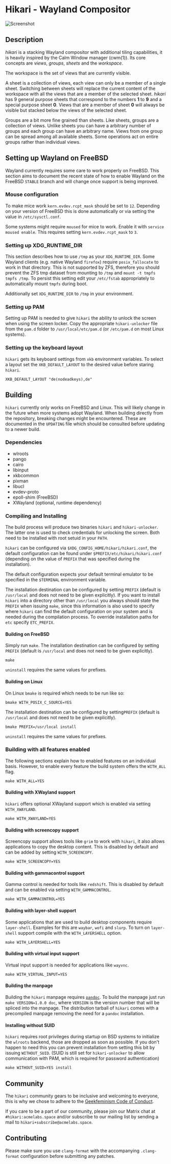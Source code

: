 # Hikari - Wayland Compositor

![Screenshot](https://acmelabs.space/~raichoo/hikari.png)

## Description

_hikari_ is a stacking Wayland compositor with additional tiling capabilities,
it is heavily inspired by the Calm Window manager (cwm(1)). Its core concepts
are *views*, *groups*, *sheets* and the *workspace*.

The workspace is the set of views that are currently visible.

A sheet is a collection of views, each view can only be a member of a single
sheet. Switching between sheets will replace the current content of the
workspace with all the views that are a member of the selected sheet. _hikari_
has 9 general purpose sheets that correspond to the numbers **1** to **9** and a
special purpose sheet **0**. Views that are a member of sheet **0** will
always be visible but stacked below the views of the selected sheet.

Groups are a bit more fine grained than sheets. Like sheets, groups are a
collection of views. Unlike sheets you can have a arbitrary number of groups
and each group can have an arbitrary name. Views from one group can be spread
among all available sheets. Some operations act on entire groups rather than
individual views.

## Setting up Wayland on FreeBSD

Wayland currently requires some care to work properly on FreeBSD. This section
aims to document the recent state of how to enable Wayland on the FreeBSD
`STABLE` branch and will change once support is being improved.

### Mouse configuration

To make mice work `kern.evdev.rcpt_mask` should be set to `12`. Depending on
your version of FreeBSD this is done automatically or via setting the value in
`/etc/sysctl.conf`.

Some systems might require `moused` for mice to work. Enable it with `service
moused enable`. This requires setting `kern.evdev.rcpt_mask` to `3`.

### Setting up XDG\_RUNTIME\_DIR

This section describes how to use `/tmp` as your `XDG_RUNTIME_DIR`. Some Wayland
clients (e.g. native Wayland `firefox`) require `posix_fallocate` to work in
that directory. This is not supported by ZFS, therefore you should prevent the
ZFS tmp dataset from mounting to `/tmp` and `mount -t tmpfs tmpfs /tmp`. To
persist this setting edit your `/etc/fstab` appropriately to automatically mount
`tmpfs` during boot.

Additionally set `XDG_RUNTIME_DIR` to `/tmp` in your environment.

### Setting up PAM

Setting up PAM is needed to give `hikari` the ability to unlock the screen when
using the screen locker. Copy the appropriate `hikari-unlocker` file from the
`pam.d` folder to `/usr/local/etc/pam.d` (or `/etc/pam.d` on most Linux
systems).

### Setting up the keyboard layout

`hikari` gets its keyboard settings from `xkb` environment variables. To select
a layout set the `XKB_DEFAULT_LAYOUT` to the desired value before staring
`hikari`.

```
XKB_DEFAULT_LAYOUT "de(nodeadkeys),de"
```

## Building

`hikari` currently only works on FreeBSD and Linux. This will likely change in
the future when more systems adopt Wayland. When building directly from the
repository, breaking changes might be encountered. These are documented in the
`UPDATING` file which should be consulted before updating to a newer build.

### Dependencies

* wlroots
* pango
* cairo
* libinput
* xkbcommon
* pixman
* libucl
* evdev-proto
* epoll-shim (FreeBSD)
* XWayland (optional, runtime dependency)

### Compiling and Installing

The build process will produce two binaries `hikari` and `hikari-unlocker`. The
latter one is used to check credentials for unlocking the screen. Both need to
be installed with root setuid in your `PATH`.

`hikari` can be configured via `$XDG_CONFIG_HOME/hikari/hikari.conf`, the
default configuration can be found under `$PREFIX/etc/hikari/hikari.conf`
(depending on the value of `PREFIX` that was specified during the installation).

The default configuration expects your default terminal emulator to be specified
in the `$TERMINAL` environment variable.

The installation destination can be configured by setting `PREFIX` (default is
`/usr/local` and does not need to be given explicitly). If you want to install
`hikari` into a directory other than `/usr/local` you always should state the
`PREFIX` when issuing `make`, since this information is also used to specify
where `hikari` can find the default configuration on your system and is needed
during the compilation process. To override installation paths for `etc` specify
`ETC_PREFIX`.

#### Building on FreeBSD

Simply run `make`. The installation destination can be configured by setting
`PREFIX` (default is `/usr/local` and does not need to be given explicitly).

```
make
```

`uninstall` requires the same values for prefixes.

#### Building on Linux

On Linux `bmake` is required which needs to be run like so:

```
bmake WITH_POSIX_C_SOURCE=YES
```

The installation destination can be configured by
setting`PREFIX` (default is `/usr/local` and does not need to be given
explicitly).

```
bmake PREFIX=/usr/local install
```

`uninstall` requires the same values for prefixes.

### Building with all features enabled

The following sections explain how to enabled features on an individual basis.
However, to enable every feature the build system offers the `WITH_ALL` flag.

```
make WITH_ALL=YES
```

#### Building with XWayland support

`hikari` offers optional XWayland support which is enabled via setting
`WITH_XWAYLAND`.

```
make WITH_XWAYLAND=YES
```

#### Building with screencopy support

Screencopy support allows tools like `grim` to work with `hikari`, it also
allows applications to copy the desktop content. This is disabled by default
and can be added by setting `WITH_SCREENCOPY`.

```
make WITH_SCREENCOPY=YES
```

#### Building with gammacontrol support

Gamma control is needed for tools like `redshift`. This is disabled by default
and can be enabled via setting `WITH_GAMMACONTROL`.

```
make WITH_GAMMACONTROL=YES
```

#### Building with layer-shell support

Some applications that are used to build desktop components require
`layer-shell`. Examples for this are `waybar`, `wofi` and `slurp`. To turn on
`layer-shell` support compile with the `WITH_LAYERSHELL` option.

```
make WITH_LAYERSHELL=YES
```

#### Building with virtual input support

Virtual input support is needed for applications like `wayvnc`.

```
make WITH_VIRTUAL_INPUT=YES
```

#### Building the manpage

Building the `hikari` manpage requires [`pandoc`](http://pandoc.org/). To build
the manpage just run `make VERSION=1.0.0 doc`, where `VERSION` is the version
number that will be spliced into the manpage. The distribution tarball of
`hikari` comes with a precompiled manpage removing the need for a `pandoc`
installation.

#### Installing without SUID

`hikari` requires root privileges during startup on BSD systems to initialize
the `wlroots` backend, those are dropped as soon as possible. If you don't
happen to need this you can prevent installation from setting this bit by
issuing `WITHOUT_SUID`. (SUID is still set for `hikari-unlocker` to allow
communication with PAM, which is required for password authentication)

```
make WITHOUT_SUID=YES install
```

## Community

The `hikari` community gears to be inclusive and welcoming to everyone, this is
why we chose to adhere to the [Geekfeminism Code of
Conduct](https://geekfeminismdotorg.wordpress.com/about/code-of-conduct/).

If you care to be a part of our community, please join our Matrix chat at
`#hikari:acmelabs.space` and/or subscribe to our mailing list by sending a mail
to `hikari+subscribe@acmelabs.space`.

## Contributing

Please make sure you use `clang-format` with the accompanying `.clang-format`
configuration before submitting any patches.
